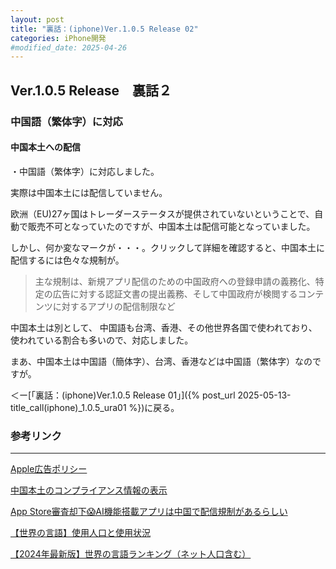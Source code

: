 ```yaml
---
layout: post
title: "裏話：(iphone)Ver.1.0.5 Release 02"
categories: iPhone開発
#modified_date: 2025-04-26
---
```


[link-3]: https://apple.co/4jAiQKn

## Ver.1.0.5 Release　裏話２

### 中国語（繁体字）に対応

#### 中国本土への配信

・中国語（繁体字）に対応しました。

実際は中国本土には配信していません。

欧洲（EU)27ヶ国はトレーダーステータスが提供されていないということで、自動で販売不可となっていたのですが、中国本土は配信可能となっていました。

しかし、何か変なマークが・・・。クリックして詳細を確認すると、中国本土に配信するには色々な規制が。

> 主な規制は、新規アプリ配信のための中国政府への登録申請の義務化、特定の広告に対する認証文書の提出義務、そして中国政府が検閲するコンテンツに対するアプリの配信制限など

中国本土は別として、
中国語も台湾、香港、その他世界各国で使われており、使われている割合も多いので、対応しました。

まあ、中国本土は中国語（簡体字）、台湾、香港などは中国語（繁体字）なのですが。

＜ー[「裏話：(iphone)Ver.1.0.5 Release 01」]({% post_url    2025-05-13-title_call(iphone)_1.0.5_ura01 %})に戻る。

### 参考リンク

* * *

[Apple広告ポリシー](https://ads.apple.com/jp/policies "Apple広告ポリシー")

[中国本土のコンプライアンス情報の表示](https://developer.apple.com/jp/help/app-store-connect/manage-compliance-information/view-mainland-china-compliance-information/ "中国本土のコンプライアンス情報の表示")

[App Store審査却下😱AI機能搭載アプリは中国で配信規制があるらしい](https://qiita.com/odendayoko/items/3a3f932f7f203a7633c1 "App Store審査却下😱AI機能搭載アプリは中国で配信規制があるらしい")

[【世界の言語】使用人口と使用状況](https://www.interbooks.co.jp/news-room/world-languages-population-and-usage/ "【世界の言語】使用人口と使用状況")

[【2024年最新版】世界の言語ランキング（ネット人口含む）](https://japan.wipgroup.com/media/language-population "【2024年最新版】世界の言語ランキング（ネット人口含む）")

